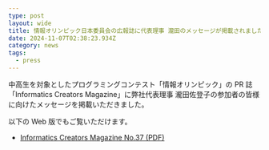 ```yaml
---
type: post
layout: wide
title: 情報オリンピック日本委員会の広報誌に代表理事 瀧田のメッセージが掲載されました
date: 2024-11-07T02:38:23.934Z
category: news
tags:
  - press
---
```


中高生を対象としたプログラミングコンテスト「情報オリンピック」の PR 誌「Informatics Creators Magazine」に弊社代表理事 瀧田佐登子の参加者の皆様に向けたメッセージを掲載いただきました。

以下の Web 版でもご覧いただけます。

* [Informatics Creators Magazine No.37 (PDF)](https://www2.ioi-jp.org/documents/newsletter/NewsletterNo37.pdf)

